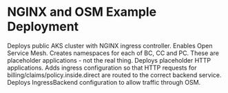 # NGINX and OSM Example Deployment
Deploys public AKS cluster with NGINX ingress controller.
Enables Open Service Mesh.
Creates namespaces for each of BC, CC and PC. These are placeholder applications - not the real thing.
Deploys placeholder HTTP applications.
Adds ingress configuration so that HTTP requests for billing/claims/policy.inside.direct are routed to the correct backend service.
Deploys IngressBackend configuration to allow traffic through OSM.

